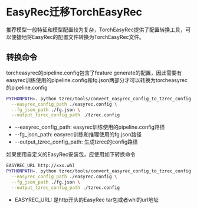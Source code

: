 # EasyRec迁移TorchEasyRec

推荐模型一般特征和模型配置较为复杂，TorchEasyRec提供了配置转换工具，可以便捷地将EasyRec的配置文件转换为TorchEasyRec文件。

## 转换命令

torcheasyrec的pipeline.config包含了feature generate的配置，因此需要有easyrec训练使用的pipeline.config和fg.json两部分才可以转换为torcheasyrec的pipeline.config

```bash
PYTHONPATH=. python tzrec/tools/convert_easyrec_config_to_tzrec_config.py \
  --easyrec_config_path ./easyrec.config \
  --fg_json_path ./fg.json \
  --output_tzrec_config_path ./tzrec.config
```

- --easyrec_config_path: easyrec训练使用的pipeline.config路径
- --fg_json_path: easyrec训练和推理使用的fg.json路径
- --output_tzrec_config_path: 生成tzrec的config路径

如果使用自定义的EasyRec安装包，应使用如下转换命令

```bash
EASYREC_URL http://xxx.whl
PYTHONPATH=. python tzrec/tools/convert_easyrec_config_to_tzrec_config.py \
  --easyrec_config_path ./easyrec.config \
  --fg_json_path ./fg.json \
  --output_tzrec_config_path ./tzrec.config
```

- EASYREC_URL: 是http开头的EasyRec tar包或者whl的url地址
